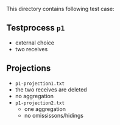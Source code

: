 This directory contains following test case:

## Testprocess `p1`

* external choice
* two receives

## Projections

* `p1-projection1.txt`
 * the two receives are deleted
 * no aggregation
* `p1-projection2.txt`
  * one aggregation
  * no omississons/hidings